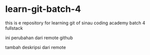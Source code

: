 # learn-git-batch-4
this is e repository for learning git of sinau coding academy batch 4 fullstack

ini perubahan dari remote github

tambah deskripsi dari remote
